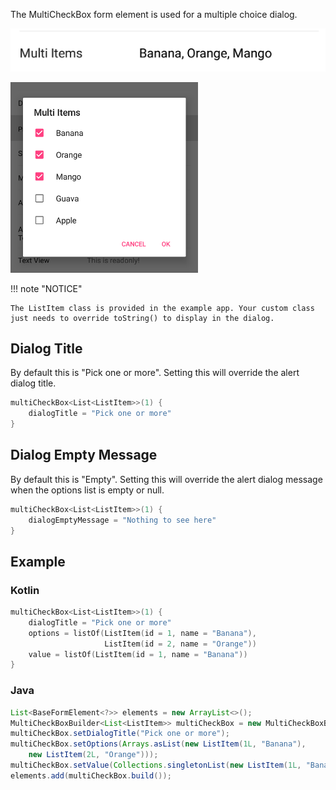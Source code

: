 The MultiCheckBox form element is used for a multiple choice dialog.

![Example](/images/MultiCheckBox1.PNG)

<img src="../../images/MultiCheckBox2.PNG" alt="Example" width="300px"/>

!!! note "NOTICE"

    The ListItem class is provided in the example app. Your custom class just needs to override toString() to display in the dialog.

## Dialog Title
By default this is "Pick one or more".
Setting this will override the alert dialog title.
```kotlin
multiCheckBox<List<ListItem>>(1) {
    dialogTitle = "Pick one or more"
}
```

## Dialog Empty Message
By default this is "Empty".
Setting this will override the alert dialog message when the options list is empty or null.
```kotlin
multiCheckBox<List<ListItem>>(1) {
    dialogEmptyMessage = "Nothing to see here"
}
```

## Example

### Kotlin
```kotlin
multiCheckBox<List<ListItem>>(1) {
    dialogTitle = "Pick one or more"
    options = listOf(ListItem(id = 1, name = "Banana"), 
                     ListItem(id = 2, name = "Orange"))
    value = listOf(ListItem(id = 1, name = "Banana"))
}
```

### Java
```java
List<BaseFormElement<?>> elements = new ArrayList<>();
MultiCheckBoxBuilder<List<ListItem>> multiCheckBox = new MultiCheckBoxBuilder<>(Tag.MultiItems.ordinal());
multiCheckBox.setDialogTitle("Pick one or more");
multiCheckBox.setOptions(Arrays.asList(new ListItem(1L, "Banana"),
    new ListItem(2L, "Orange")));
multiCheckBox.setValue(Collections.singletonList(new ListItem(1L, "Banana")));
elements.add(multiCheckBox.build());
```